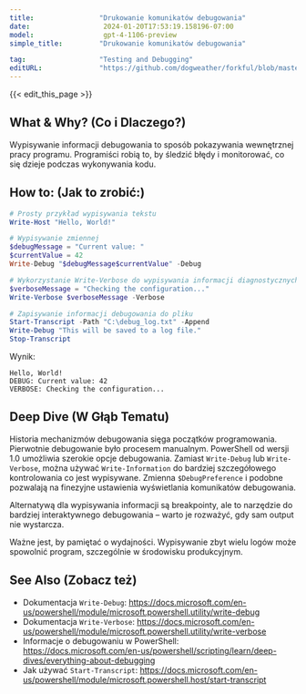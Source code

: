 ```yaml
---
title:                "Drukowanie komunikatów debugowania"
date:                  2024-01-20T17:53:19.158196-07:00
model:                 gpt-4-1106-preview
simple_title:         "Drukowanie komunikatów debugowania"

tag:                  "Testing and Debugging"
editURL:              "https://github.com/dogweather/forkful/blob/master/content/pl/powershell/printing-debug-output.md"
---
```


{{< edit_this_page >}}

## What & Why? (Co i Dlaczego?)
Wypisywanie informacji debugowania to sposób pokazywania wewnętrznej pracy programu. Programiści robią to, by śledzić błędy i monitorować, co się dzieje podczas wykonywania kodu.

## How to: (Jak to zrobić:)
```PowerShell
# Prosty przykład wypisywania tekstu
Write-Host "Hello, World!"

# Wypisywanie zmiennej
$debugMessage = "Current value: "
$currentValue = 42
Write-Debug "$debugMessage$currentValue" -Debug

# Wykorzystanie Write-Verbose do wypisywania informacji diagnostycznych
$verboseMessage = "Checking the configuration..."
Write-Verbose $verboseMessage -Verbose

# Zapisywanie informacji debugowania do pliku
Start-Transcript -Path "C:\debug_log.txt" -Append
Write-Debug "This will be saved to a log file."
Stop-Transcript
```
Wynik:
```
Hello, World!
DEBUG: Current value: 42
VERBOSE: Checking the configuration...
```

## Deep Dive (W Głąb Tematu)
Historia mechanizmów debugowania sięga początków programowania. Pierwotnie debugowanie było procesem manualnym. PowerShell od wersji 1.0 umożliwia szerokie opcje debugowania. Zamiast `Write-Debug` lub `Write-Verbose`, można używać `Write-Information` do bardziej szczegółowego kontrolowania co jest wypisywane. Zmienna `$DebugPreference` i podobne pozwalają na finezyjne ustawienia wyświetlania komunikatów debugowania.

Alternatywą dla wypisywania informacji są breakpointy, ale to narzędzie do bardziej interaktywnego debugowania – warto je rozważyć, gdy sam output nie wystarcza.

Ważne jest, by pamiętać o wydajności. Wypisywanie zbyt wielu logów może spowolnić program, szczególnie w środowisku produkcyjnym.

## See Also (Zobacz też)
- Dokumentacja `Write-Debug`: https://docs.microsoft.com/en-us/powershell/module/microsoft.powershell.utility/write-debug
- Dokumentacja `Write-Verbose`: https://docs.microsoft.com/en-us/powershell/module/microsoft.powershell.utility/write-verbose
- Informacje o debugowaniu w PowerShell: https://docs.microsoft.com/en-us/powershell/scripting/learn/deep-dives/everything-about-debugging
- Jak używać `Start-Transcript`: https://docs.microsoft.com/en-us/powershell/module/microsoft.powershell.host/start-transcript
